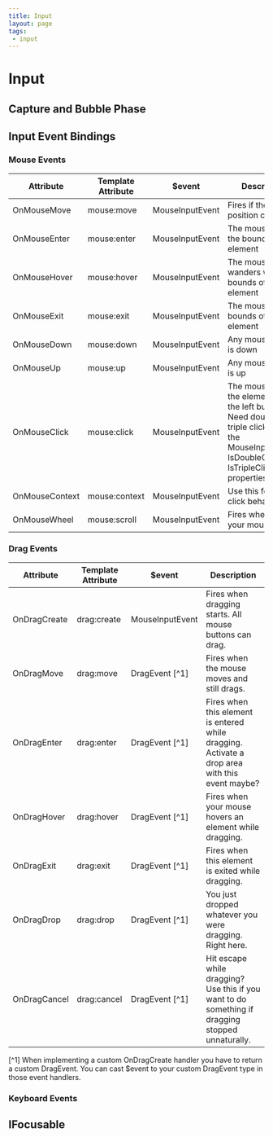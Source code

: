 ```yaml
---
title: Input
layout: page
tags:
 - input
---
```


# Input

## Capture and Bubble Phase

## Input Event Bindings

### Mouse Events

 Attribute      | Template Attribute | $event          | Description
----------------|--------------------|-----------------|--------------------------------------------------
 OnMouseMove    | mouse:move         | MouseInputEvent | Fires if the mouse position changed
 OnMouseEnter   | mouse:enter        | MouseInputEvent | The mouse enters the bounds of the element
 OnMouseHover   | mouse:hover        | MouseInputEvent | The mouse wanders within the bounds of the element
 OnMouseExit    | mouse:exit         | MouseInputEvent | The mouse left the bounds of the element
 OnMouseDown    | mouse:down         | MouseInputEvent | Any mouse button is down
 OnMouseUp      | mouse:up           | MouseInputEvent | Any mouse button is up
 OnMouseClick   | mouse:click        | MouseInputEvent | The mouse clicked the element with the left button. Need double or triple click? Use the MouseInputEvent's IsDoubleClick and IsTripleClick properties.
 OnMouseContext | mouse:context      | MouseInputEvent | Use this for right click behavior
 OnMouseWheel   | mouse:scroll       | MouseInputEvent | Fires when you roll your mouse wheel
 
### Drag Events

 Attribute      | Template Attribute | $event           | Description
----------------|--------------------|------------------|--------------------------------------------------
 OnDragCreate   | drag:create        | MouseInputEvent  | Fires when dragging starts. All mouse buttons can drag.
 OnDragMove     | drag:move          | DragEvent [^1]   | Fires when the mouse moves and still drags.
 OnDragEnter    | drag:enter         | DragEvent [^1]   | Fires when this element is entered while dragging. Activate a drop area with this event maybe?
 OnDragHover    | drag:hover         | DragEvent [^1]   | Fires when your mouse hovers an element while dragging.
 OnDragExit     | drag:exit          | DragEvent [^1]   | Fires when this element is exited while dragging.
 OnDragDrop     | drag:drop          | DragEvent [^1]   | You just dropped whatever you were dragging. Right here. 
 OnDragCancel   | drag:cancel        | DragEvent [^1]   | Hit escape while dragging? Use this if you want to do something if dragging stopped unnaturally.

 [^1] When implementing a custom OnDragCreate handler you have to return a custom DragEvent. You can cast $event to 
 your custom DragEvent type in those event handlers.
     
### Keyboard Events

## IFocusable